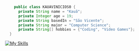 ```java
    public class KAUAVINICIOS0 {
      private String name = "Kauã";
      private Integer age = 19;
      private String basedIn = "São Vicente";
      private String major = "Computer Science";
      private String[] hobbies = {"Coding", "Video Games"};
  }
```

[![My Skills](https://skillicons.dev/icons?i=java,spring,aws,python,js,php,laravel,&perline=6)](https://skillicons.dev)
